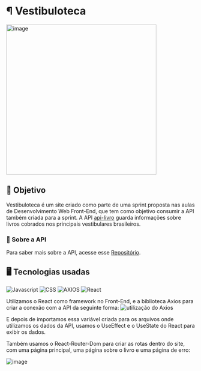 # ¶ Vestibuloteca

<img width="400" alt="image" src="https://github.com/kauetrigolo/vestibuloteca1/assets/131712297/191fc8de-4681-4d81-b8de-11d60884ebae">

## 📌 Objetivo
Vestibuloteca é um site criado como parte de uma sprint proposta nas aulas de Desenvolvimento Web Front-End, que tem como objetivo consumir a API também criada para a sprint.
A API [api-livro](api-livro.cyclic.app/livro) guarda informações sobre livros cobrados nos principais vestibulares brasileiros.

### 🔎 Sobre a API
Para saber mais sobre a API, acesse esse [Repositório](https://github.com/kauetrigolo/Api-Livro).

## 🖥️ Tecnologias usadas
![Javascript](https://img.shields.io/badge/JavaScript-323330?style=for-the-badge&logo=javascript&logoColor=F7DF1E)
![CSS](https://img.shields.io/badge/CSS3-1572B6?style=for-the-badge&logo=css3&logoColor=white)
![AXIOS](https://img.shields.io/badge/axios-671ddf?&style=for-the-badge&logo=axios&logoColor=white)
![React](https://img.shields.io/badge/React-20232A?style=for-the-badge&logo=react&logoColor=61DAFB)

Utilizamos o React como framework no Front-End, e a biblioteca Axios para criar a conexão com a API da seguinte forma: 
![utilização do Axios](https://github.com/kauetrigolo/vestibuloteca1/assets/131712297/66db1606-5359-41d7-a5de-172a15135599)

E depois de importamos essa variável criada para os arquivos onde utilizamos os dados da API, usamos o UseEffect e o UseState do React para exibir os dados.

Também usamos o React-Router-Dom para criar as rotas dentro do site, com uma página principal, uma página sobre o livro e uma página de erro:

![image](https://github.com/kauetrigolo/vestibuloteca1/assets/131712297/2cbe35bc-6f7f-49cf-851e-bc00c0cd72bc)









